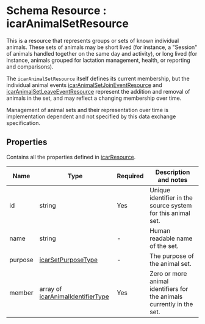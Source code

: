 # Schema Resource : icarAnimalSetResource

This is a resource that represents groups or sets of known individual animals.
These sets of animals may be short lived (for instance, a "Session" of animals handled together on the same day and activity), or long lived (for instance, animals grouped for lactation management, health, or reporting and comparisons).

The `icarAnimalSetResource` itself defines its current membership, but the individual animal events [icarAnimalSetJoinEventResource](../resources/icarAnimalSetJoinEventResource.md) and [icarAnimalSetLeaveEventResource](../resources/icarAnimalSetLeaveEventResource.md) represent the addition and removal of animals in the set, and may reflect a changing membership over time. 

Management of animal sets and their representation over time is implementation dependent and not specified by this data exchange specification.

## Properties

Contains all the properties defined in [icarResource](../resources/icarResource.md).

| Name | Type | Required | Description and notes |
| --- | --- | --- | --- |
| id | string | Yes | Unique identifier in the source system for this animal set. |
| name | string | - | Human readable name of the set. |
| purpose | [icarSetPurposeType](../../enums/icarSetPurposeType.json) | - | The purpose of the animal set. |
| member | array of [icarAnimalIdentifierType](../types/icarAnimalIdentifierType.md) | Yes | Zero or more animal identifiers for the animals currently in the set. |




